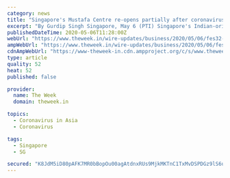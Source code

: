 ```yaml
---
category: news
title: "Singapore's Mustafa Centre re-opens partially after coronavirus disinfection"
excerpt: "By Gurdip Singh Singapore, May 6 (PTI) Singapore's Indian-origin megamall Mustafa Centre reopened its supermarket on Wednesday, more than a month after it was closed due to the CO"
publishedDateTime: 2020-05-06T11:28:00Z
webUrl: "https://www.theweek.in/wire-updates/business/2020/05/06/fes32-virus-singapore-mustafa.html"
ampWebUrl: "https://www.theweek.in/wire-updates/business/2020/05/06/fes32-virus-singapore-mustafa.amp.html"
cdnAmpWebUrl: "https://www-theweek-in.cdn.ampproject.org/c/s/www.theweek.in/wire-updates/business/2020/05/06/fes32-virus-singapore-mustafa.amp.html"
type: article
quality: 52
heat: 52
published: false

provider:
  name: The Week
  domain: theweek.in

topics:
  - Coronavirus in Asia
  - Coronavirus

tags:
  - Singapore
  - SG

secured: "K8JdM5iD80pAFK7MR0bBopOu00agAtdnxRUs9MjkMKTnC1TxMvDSPDGz9lS6uuXNoOD0AIehtVtkooaxtvJWkZXixo9IgFZgbm8oUcp3pYZsjgxV60vnnq638cxFEWPd3fgzuVXKHPpizONTF1Dd00kSkcilHH7l+ScmwQQe2QdIJKutjKYjDX4qs9IwIMpplbiZ1HfuLeIDUlP4a0H/MsPHQ1KdQI7EB/arWDPS+m3gedC2DzKERehyLoWkNQd0mvv1zb/PIDnwCDFtRJ3T4fkDu++HWsturbjwLts534JVvqNIT/978mNBvsOXpGDQ;zbzg1xVw8VeBUf5W458sGQ=="
---
```



